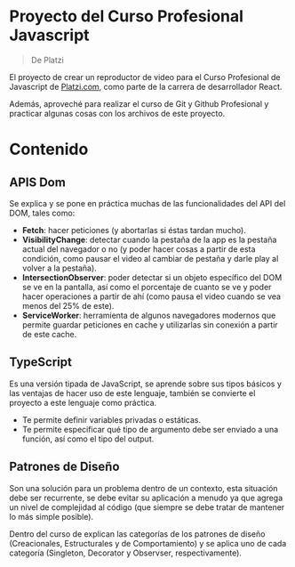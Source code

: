 # Proyecto del Curso Profesional Javascript

> De Platzi

El proyecto de crear un reproductor de video para el Curso Profesional de Javascript de [Platzi.com](http://platzi.com "Platzi.com"), como parte de la carrera de desarrollador React.

Además, aproveché para realizar el curso de Git y Github Profesional y practicar algunas cosas con los archivos de este proyecto.

# Contenido

## APIS Dom

Se explica y se pone en práctica muchas de las funcionalidades del API del DOM, tales como:

- **Fetch**: hacer peticiones (y abortarlas si éstas tardan mucho).
- **VisibilityChange**: detectar cuando la pestaña de la app es la pestaña actual del navegador o no (y poder hacer cosas a partir de esta condición, como pausar el video al cambiar de pestaña y darle play al volver a la pestaña).
- **IntersectionObserver**: poder detectar si un objeto específico del DOM se ve en la pantalla, así como el porcentaje de cuanto se ve y poder hacer operaciones a partir de ahí (como pausa el video cuando se vea menos del 25% de este).
- **ServiceWorker**: herramienta de algunos navegadores modernos que permite guardar peticiones en cache y utilizarlas sin conexión a partir de este cache.

## TypeScript

Es una versión tipada de JavaScript, se aprende sobre sus tipos básicos y las ventajas de hacer uso de este lenguaje, también se convierte el proyecto a este lenguaje como práctica.

- Te permite definir variables privadas o estáticas.
- Te permite especificar qué tipo de argumento debe ser enviado a una función, así como el tipo del output.

## Patrones de Diseño

Son una solución para un problema dentro de un contexto, esta situación debe ser recurrente, se debe evitar su aplicación a menudo ya que agrega un nivel de complejidad al código (que siempre se debe tratar de mantener lo más simple posible).

Dentro del curso de explican las categorías de los patrones de diseño (Creacionales, Estructurales y de Comportamiento) y se aplica uno de cada categoría (Singleton, Decorator y Observser, respectivamente).
